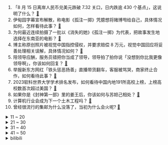 1. 「8 月 15 日离岸人民币兑美元跌破 7.32 关口，日内跌逾 430 个基点」，这说明了什么？ [:link:](https://www.zhihu.com/question/617394946)
2. 伊甸园字幕宣布解散，称电影《孤注一掷》凭臆想将赌博甩给自己，具体情况如何，怎样看待此事？ [:link:](https://www.zhihu.com/question/617346935)
3. 为何最近连续拍摄了一批以《消失的她》《孤注一掷》为代表，把故事发生地选择在东南亚的电影？ [:link:](https://www.zhihu.com/question/610041178)
4. 博主称原创照片被视觉中国指控侵权，并要求赔偿 8 万元，视觉中国回应将妥善处理相关误解，具体情况如何？ [:link:](https://www.zhihu.com/question/617454675)
5. 陪领导应酬，服务员错把你当成了领导，领导拍了拍你说「没想到你比我更像领导啊」，你该如何回复？ [:link:](https://www.zhihu.com/question/617185666)
6. 举报新东方网红「铁头惩恶扬善」直播带货翻车，客服被骂哭，商家终止合作，如何看待此事？ [:link:](https://www.zhihu.com/question/617388032)
7. 2023软科世界大学学术排名发布，如何看待中国内地191所高校上榜，上榜高校数首次超过美国？ [:link:](https://www.zhihu.com/question/617371907)
8. 如果你是《封神第一部》里的姜王后，你该如何与苏妲己相处？ [:link:](https://www.zhihu.com/question/615074200)
9. 计算机行业会成为下一个土木工程吗？ [:link:](https://www.zhihu.com/question/602952609)
10. 曾经很流行的集邮为什么没落了，当初为什么会火呢? [:link:](https://www.zhihu.com/question/351216069)
<details>
<summary>11 ~ 20</summary>

11. 我爸坚决认为人活着就是为了孩子，怎么反驳他？ [:link:](https://www.zhihu.com/question/614398157)
12. 博物馆「显眼包」文物出圈，造型仿佛表情包带台词，你手机中有哪些博物馆「显眼包」照片？ [:link:](https://www.zhihu.com/question/617213514)
13. 和同事聚餐，有道菜你多吃了几筷子，一个同事阴阳怪气的说：「给别人留点行不行」你会如何回复？ [:link:](https://www.zhihu.com/question/617184295)
14. 有什么关于雨的诗句吗？ [:link:](https://www.zhihu.com/question/617363862)
15. 你的猫做过哪些事让你觉得它「成仙」了？ [:link:](https://www.zhihu.com/question/615449195)
16. 国家统计局谈碧桂园事件「房地产市场政策调整优化，房企风险有望逐步得到化解」，哪些信息值得关注？ [:link:](https://www.zhihu.com/question/617353065)
17. 经济学家蔡昉表示「现在最紧迫的目标是刺激居民消费，把钱发到居民腰包里」，如何解读？ [:link:](https://www.zhihu.com/question/617341223)
18. 《安娜·卡列尼娜》读不下去，但书评称此是经典中的经典，那为什么很枯燥？ [:link:](https://www.zhihu.com/question/21854971)
19. 你「 最死忠 」的 5 款 Windows 10 软件是什么？ [:link:](https://www.zhihu.com/question/487819636)
20. 为什么很多漫迷能接受悟空的外星血统、超级赛亚人设定，却接受不了路飞的“尼卡果实”设定？ [:link:](https://www.zhihu.com/question/616972351)
</details>
<details>
<summary>21 ~ 30</summary>

21. 晴天和阴天你喜欢哪个？ [:link:](https://www.zhihu.com/question/617167262)
22. 《原神》过大的游戏体积是否会成为它作为全平台游戏的最大阻碍？ [:link:](https://www.zhihu.com/question/617186587)
23. 中国科研发现「潜艇的探测和跟踪」方案，媒体称其「威胁美国的海洋霸权」，如何解读该研究？ [:link:](https://www.zhihu.com/question/617351409)
24. 为什么战国时其他国家不学习赵国胡服骑射，或者至少建立一支新式骑兵？ [:link:](https://www.zhihu.com/question/21501318)
25. 如何评价《DOTA 2》在 7.34 版本加入毒龙 25 级变成全才的改动？ [:link:](https://www.zhihu.com/question/617333674)
26. 前欧盟官员称欧洲光伏已经输给了中国，风电产业可能也会如此，对此如何评价？我国光电产业未来发展前景如何？ [:link:](https://www.zhihu.com/question/617264709)
27. 人到中年还可以成长和进步吗？ [:link:](https://www.zhihu.com/question/614261933)
28. 中国央行下调常备借贷便利利率 10 个基点，对市场将产生哪些影响？ [:link:](https://www.zhihu.com/question/617379038)
29. 新手怎样规划跑步训练？ [:link:](https://www.zhihu.com/question/616031237)
30. 为什么黄河文明比长江文明发展的快? [:link:](https://www.zhihu.com/question/616361450)
</details>
<details>
<summary>31 ~ 40</summary>

31. 为什么《消失的她》《八角笼中》《孤注一掷》会爆火大卖，是因为口碑或是营销，还是抓住当下观众的情绪痛点？ [:link:](https://www.zhihu.com/question/616271726)
32. 新能源车内卷的智能、配置、加速，真的是消费者的核心痛点吗？买车时品控、安全性等因素就无需考虑了吗？ [:link:](https://www.zhihu.com/question/617350263)
33. 希望办公环境干净简约，有哪些提效好物可以推荐？ [:link:](https://www.zhihu.com/question/614477570)
34. 剧版《长相思 第一季》完结，第二季的剧情可能如何发展？ [:link:](https://www.zhihu.com/question/617352933)
35. 沙特联赛利雅得新月官宣内马尔加盟，转会费 1 亿欧+年薪 1.5 亿欧，如何评价这笔转会？ [:link:](https://www.zhihu.com/question/617494751)
36. 按时下班被领导阴阳「这么早就走呀」，我该怎么回应？ [:link:](https://www.zhihu.com/question/617196411)
37. 央行开展 4010 亿元 1 年期 MLF 操作，利率下调 15 个基点，将产生哪些影响？ [:link:](https://www.zhihu.com/question/617342488)
38. 《孤注一掷》中的诈骗分子利用怎样的心理让顾天之不断沦陷？ [:link:](https://www.zhihu.com/question/616202470)
39. 现代社会坚持读完《资治通鉴》的人有多少，以及有什么感受？ [:link:](https://www.zhihu.com/question/278240384)
40. 全国医药领域腐败问题集中整治工作启动，重点整治医药领域行政管理部门以权寻租等六方面，哪些信息值得关注？ [:link:](https://www.zhihu.com/question/617369892)
</details>
<details>
<summary>41 ~ 50</summary>

41. 《诡秘之主》观众是不是过强了？ [:link:](https://www.zhihu.com/question/616676912)
42. 室温超导：如何解读北科大陈宁等人发在arXiv上的统计规律论文？对进一步确认LK99的性质有何意义？ [:link:](https://www.zhihu.com/question/617356897)
43. 什么样的班长比较招人喜欢？ [:link:](https://www.zhihu.com/question/384515516)
44. 「谈恋爱」和「结婚」是不是真的已经变成两回事了? [:link:](https://www.zhihu.com/question/615943618)
45. 宅家太久想去跑步，晨跑一开始跑多少公里比较好？ [:link:](https://www.zhihu.com/question/612977333)
46. 消息称苹果 M3 芯片 Mac 电脑将淘汰 8GB 内存，具体情况如何？ [:link:](https://www.zhihu.com/question/617168688)
47. 第一次做饭，你爸妈是什么反应? [:link:](https://www.zhihu.com/question/613361829)
48. 女朋友给了小皮筋，碰上同事忘记带头绳想要借用，该怎么办？ [:link:](https://www.zhihu.com/question/616630706)
49. 有没有看篮球的朋友，想问一下那个李凯尔是什么水平？ [:link:](https://www.zhihu.com/question/617346867)
50. 初次去北京旅游，有哪些实用的建议？ [:link:](https://www.zhihu.com/question/296746830)
</details><details>
<summary>bilibili</summary>

</details>